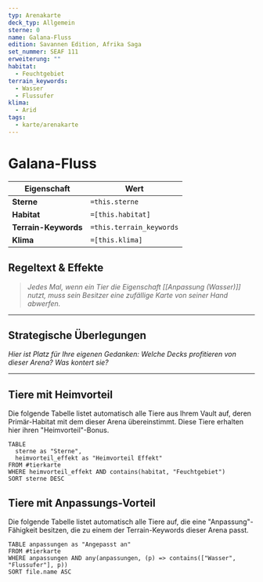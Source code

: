 ```yaml
---
typ: Arenakarte
deck_typ: Allgemein
sterne: 0
name: Galana-Fluss
edition: Savannen Edition, Afrika Saga
set_nummer: SEAF 111
erweiterung: ""
habitat:
  - Feuchtgebiet
terrain_keywords:
  - Wasser
  - Flussufer
klima:
  - Arid
tags:
  - karte/arenakarte
---
```


# Galana-Fluss

| Eigenschaft | Wert |
|---|---|
| **Sterne** | `=this.sterne` |
| **Habitat** | `=[this.habitat]` |
| **Terrain-Keywords** | `=this.terrain_keywords` |
| **Klima** | `=[this.klima]` |

## Regeltext & Effekte

> *Jedes Mal, wenn ein Tier die Eigenschaft [[Anpassung (Wasser)]] nutzt, muss sein Besitzer eine zufällige Karte von seiner Hand abwerfen.*

---
## Strategische Überlegungen

*Hier ist Platz für Ihre eigenen Gedanken: Welche Decks profitieren von dieser Arena? Was kontert sie?*

---
## Tiere mit Heimvorteil

Die folgende Tabelle listet automatisch alle Tiere aus Ihrem Vault auf, deren Primär-Habitat mit dem dieser Arena übereinstimmt. Diese Tiere erhalten hier ihren "Heimvorteil"-Bonus.

```dataview
TABLE
  sterne as "Sterne",
  heimvorteil_effekt as "Heimvorteil Effekt"
FROM #tierkarte
WHERE heimvorteil_effekt AND contains(habitat, "Feuchtgebiet")
SORT sterne DESC
```

## Tiere mit Anpassungs-Vorteil

Die folgende Tabelle listet automatisch alle Tiere auf, die eine "Anpassung"-Fähigkeit besitzen, die zu einem der Terrain-Keywords dieser Arena passt.

``` dataview
TABLE anpassungen as "Angepasst an"
FROM #tierkarte
WHERE anpassungen AND any(anpassungen, (p) => contains(["Wasser", "Flussufer"], p))
SORT file.name ASC

